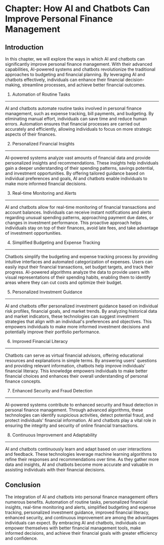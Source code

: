 Chapter: How AI and Chatbots Can Improve Personal Finance Management
====================================================================

Introduction
------------

In this chapter, we will explore the ways in which AI and chatbots can significantly improve personal finance management. With their advanced capabilities, AI-powered systems and chatbots revolutionize the traditional approaches to budgeting and financial planning. By leveraging AI and chatbots effectively, individuals can enhance their financial decision-making, streamline processes, and achieve better financial outcomes.

1. Automation of Routine Tasks
------------------------------

AI and chatbots automate routine tasks involved in personal finance management, such as expense tracking, bill payments, and budgeting. By eliminating manual effort, individuals can save time and reduce human errors. Automation ensures that financial processes are carried out accurately and efficiently, allowing individuals to focus on more strategic aspects of their finances.

2. Personalized Financial Insights
----------------------------------

AI-powered systems analyze vast amounts of financial data and provide personalized insights and recommendations. These insights help individuals gain a deeper understanding of their spending patterns, savings potential, and investment opportunities. By offering tailored guidance based on individual preferences and goals, AI and chatbots enable individuals to make more informed financial decisions.

3. Real-time Monitoring and Alerts
----------------------------------

AI and chatbots allow for real-time monitoring of financial transactions and account balances. Individuals can receive instant notifications and alerts regarding unusual spending patterns, approaching payment due dates, or changes in investment performance. This proactive approach helps individuals stay on top of their finances, avoid late fees, and take advantage of investment opportunities.

4. Simplified Budgeting and Expense Tracking
--------------------------------------------

Chatbots simplify the budgeting and expense tracking process by providing intuitive interfaces and automated categorization of expenses. Users can easily input their financial transactions, set budget targets, and track their progress. AI-powered algorithms analyze the data to provide users with visual representations of their spending habits, enabling them to identify areas where they can cut costs and optimize their budget.

5. Personalized Investment Guidance
-----------------------------------

AI and chatbots offer personalized investment guidance based on individual risk profiles, financial goals, and market trends. By analyzing historical data and market indicators, these technologies can suggest investment strategies that align with an individual's preferences and objectives. This empowers individuals to make more informed investment decisions and potentially improve their portfolio performance.

6. Improved Financial Literacy
------------------------------

Chatbots can serve as virtual financial advisors, offering educational resources and explanations in simple terms. By answering users' questions and providing relevant information, chatbots help improve individuals' financial literacy. This knowledge empowers individuals to make better financial choices and enhances their overall understanding of personal finance concepts.

7. Enhanced Security and Fraud Detection
----------------------------------------

AI-powered systems contribute to enhanced security and fraud detection in personal finance management. Through advanced algorithms, these technologies can identify suspicious activities, detect potential fraud, and protect individuals' financial information. AI and chatbots play a vital role in ensuring the integrity and security of online financial transactions.

8. Continuous Improvement and Adaptability
------------------------------------------

AI and chatbots continuously learn and adapt based on user interactions and feedback. These technologies leverage machine learning algorithms to refine their responses and recommendations over time. As they gather more data and insights, AI and chatbots become more accurate and valuable in assisting individuals with their financial decisions.

Conclusion
----------

The integration of AI and chatbots into personal finance management offers numerous benefits. Automation of routine tasks, personalized financial insights, real-time monitoring and alerts, simplified budgeting and expense tracking, personalized investment guidance, improved financial literacy, enhanced security, and continuous improvement are among the advantages individuals can expect. By embracing AI and chatbots, individuals can empower themselves with better financial management tools, make informed decisions, and achieve their financial goals with greater efficiency and confidence.
